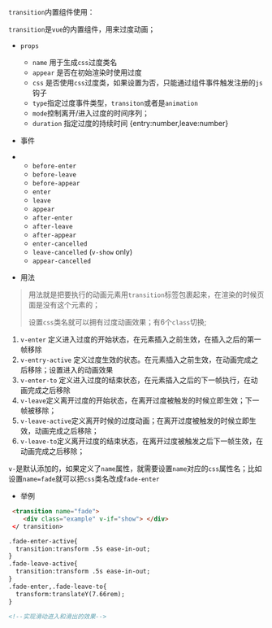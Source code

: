 `transition`内置组件使用：

`transition`是`vue`的内置组件，用来过度动画；



* `props`
  + `name` 用于生成`css`过度类名
  + `appear` 是否在初始渲染时使用过度
  + `css` 是否使用`css`过度类，如果设置为否，只能通过组件事件触发注册的`js`钩子
  + `type`指定过度事件类型，`transiton`或者是`animation`
  + `mode`控制离开/进入过度的时间序列；
  + `duration` 指定过度的持续时间  {entry:number,leave:number}

* 事件

- - `before-enter`
  - `before-leave`
  - `before-appear`
  - `enter`
  - `leave`
  - `appear`
  - `after-enter`
  - `after-leave`
  - `after-appear`
  - `enter-cancelled`
  - `leave-cancelled` (`v-show` only)
  - `appear-cancelled`

* 用法

> 用法就是把要执行的动画元素用`transition`标签包裹起来，在渲染的时候页面是没有这个元素的；
>
> 设置`css`类名就可以拥有过度动画效果；有6个`class`切换;

1.  `v-enter` 定义进入过度的开始状态，在元素插入之前生效，在插入之后的第一帧移除
2. `v-entry-active` 定义过度生效的状态。在元素插入之前生效，在动画完成之后移除；设置进入的动画效果
3. `v-enter-to` 定义进入过度的结束状态，在元素插入之后的下一帧执行，在动画完成之后移除
4. `v-leave`定义离开过度的开始状态，在离开过度被触发的时候立即生效；下一帧被移除；
5. `v-leave-active`定义离开时候的过度动画；在离开过度被触发的时候立即生效，动画完成之后移除；
6. `v-leave-to`定义离开过度的结束状态，在离开过度被触发之后下一帧生效，在动画完成之后移除；

`v-`是默认添加的，如果定义了`name`属性，就需要设置`name`对应的`css`属性名；比如设置`name=fade`就可以把`css`类名改成`fade-enter`

* 举例

```html
 <transition name="fade">
 	<div class="example" v-if="show"> </div>
 </ transition>

.fade-enter-active{
  transition:transform .5s ease-in-out;
}
.fade-leave-active{
  transition:transform .5s ease-in-out;
}
.fade-enter,.fade-leave-to{
  transform:translateY(7.66rem);
}

<!--实现滑动进入和滑出的效果-->
```




